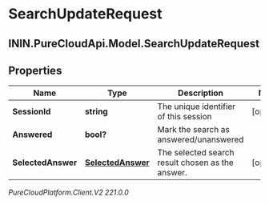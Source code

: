 # SearchUpdateRequest

## ININ.PureCloudApi.Model.SearchUpdateRequest

## Properties

|Name | Type | Description | Notes|
|------------ | ------------- | ------------- | -------------|
| **SessionId** | **string** | The unique identifier of this session | [optional] |
| **Answered** | **bool?** | Mark the search as answered/unanswered | |
| **SelectedAnswer** | [**SelectedAnswer**](SelectedAnswer) | The selected search result chosen as the answer. | [optional] |



_PureCloudPlatform.Client.V2 221.0.0_

